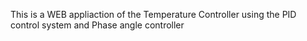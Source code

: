 This is a WEB appliaction of the Temperature Controller using the PID control system and Phase angle controller
